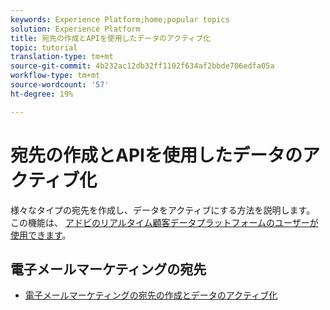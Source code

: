 ```yaml
---
keywords: Experience Platform;home;popular topics
solution: Experience Platform
title: 宛先の作成とAPIを使用したデータのアクティブ化
topic: tutorial
translation-type: tm+mt
source-git-commit: 4b232ac12db32ff1102f634af2bbde706edfa05a
workflow-type: tm+mt
source-wordcount: '57'
ht-degree: 19%

---
```



# 宛先の作成とAPIを使用したデータのアクティブ化

様々なタイプの宛先を作成し、データをアクティブにする方法を説明します。 この機能は、 [アドビのリアルタイム顧客データプラットフォームのユーザーが使用できます](https://docs.adobe.com/content/help/ja-JP/experience-platform/rtcdp/overview.html)。

## 電子メールマーケティングの宛先

* [電子メールマーケティングの宛先の作成とデータのアクティブ化](email-marketing-api.md)